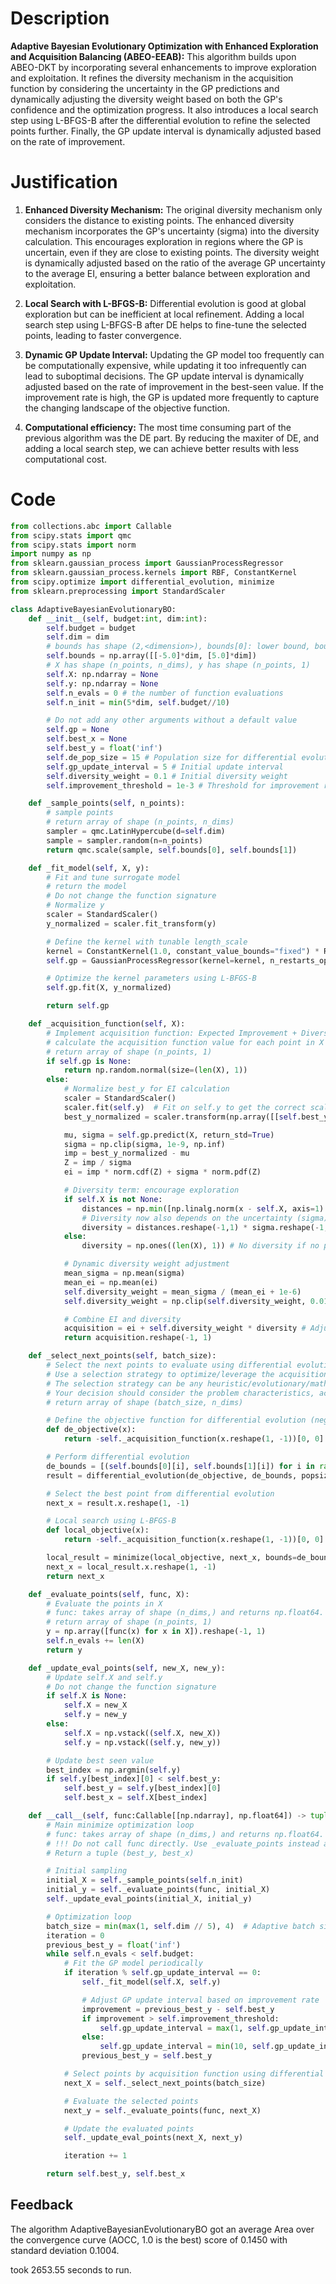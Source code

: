 # Description
**Adaptive Bayesian Evolutionary Optimization with Enhanced Exploration and Acquisition Balancing (ABEO-EEAB):** This algorithm builds upon ABEO-DKT by incorporating several enhancements to improve exploration and exploitation. It refines the diversity mechanism in the acquisition function by considering the uncertainty in the GP predictions and dynamically adjusting the diversity weight based on both the GP's confidence and the optimization progress. It also introduces a local search step using L-BFGS-B after the differential evolution to refine the selected points further. Finally, the GP update interval is dynamically adjusted based on the rate of improvement.

# Justification
1.  **Enhanced Diversity Mechanism:** The original diversity mechanism only considers the distance to existing points. The enhanced diversity mechanism incorporates the GP's uncertainty (sigma) into the diversity calculation. This encourages exploration in regions where the GP is uncertain, even if they are close to existing points. The diversity weight is dynamically adjusted based on the ratio of the average GP uncertainty to the average EI, ensuring a better balance between exploration and exploitation.

2.  **Local Search with L-BFGS-B:** Differential evolution is good at global exploration but can be inefficient at local refinement. Adding a local search step using L-BFGS-B after DE helps to fine-tune the selected points, leading to faster convergence.

3.  **Dynamic GP Update Interval:** Updating the GP model too frequently can be computationally expensive, while updating it too infrequently can lead to suboptimal decisions. The GP update interval is dynamically adjusted based on the rate of improvement in the best-seen value. If the improvement rate is high, the GP is updated more frequently to capture the changing landscape of the objective function.

4. **Computational efficiency:** The most time consuming part of the previous algorithm was the DE part. By reducing the maxiter of DE, and adding a local search step, we can achieve better results with less computational cost.

# Code
```python
from collections.abc import Callable
from scipy.stats import qmc
from scipy.stats import norm
import numpy as np
from sklearn.gaussian_process import GaussianProcessRegressor
from sklearn.gaussian_process.kernels import RBF, ConstantKernel
from scipy.optimize import differential_evolution, minimize
from sklearn.preprocessing import StandardScaler

class AdaptiveBayesianEvolutionaryBO:
    def __init__(self, budget:int, dim:int):
        self.budget = budget
        self.dim = dim
        # bounds has shape (2,<dimension>), bounds[0]: lower bound, bounds[1]: upper bound
        self.bounds = np.array([[-5.0]*dim, [5.0]*dim])
        # X has shape (n_points, n_dims), y has shape (n_points, 1)
        self.X: np.ndarray = None
        self.y: np.ndarray = None
        self.n_evals = 0 # the number of function evaluations
        self.n_init = min(5*dim, self.budget//10)

        # Do not add any other arguments without a default value
        self.gp = None
        self.best_x = None
        self.best_y = float('inf')
        self.de_pop_size = 15 # Population size for differential evolution
        self.gp_update_interval = 5 # Initial update interval
        self.diversity_weight = 0.1 # Initial diversity weight
        self.improvement_threshold = 1e-3 # Threshold for improvement rate

    def _sample_points(self, n_points):
        # sample points
        # return array of shape (n_points, n_dims)
        sampler = qmc.LatinHypercube(d=self.dim)
        sample = sampler.random(n=n_points)
        return qmc.scale(sample, self.bounds[0], self.bounds[1])

    def _fit_model(self, X, y):
        # Fit and tune surrogate model
        # return the model
        # Do not change the function signature
        # Normalize y
        scaler = StandardScaler()
        y_normalized = scaler.fit_transform(y)

        # Define the kernel with tunable length_scale
        kernel = ConstantKernel(1.0, constant_value_bounds="fixed") * RBF(length_scale=1.0, length_scale_bounds=(1e-2, 1e2))
        self.gp = GaussianProcessRegressor(kernel=kernel, n_restarts_optimizer=3, alpha=1e-6)

        # Optimize the kernel parameters using L-BFGS-B
        self.gp.fit(X, y_normalized)

        return self.gp

    def _acquisition_function(self, X):
        # Implement acquisition function: Expected Improvement + Diversity
        # calculate the acquisition function value for each point in X
        # return array of shape (n_points, 1)
        if self.gp is None:
            return np.random.normal(size=(len(X), 1))
        else:
            # Normalize best_y for EI calculation
            scaler = StandardScaler()
            scaler.fit(self.y)  # Fit on self.y to get the correct scale
            best_y_normalized = scaler.transform(np.array([[self.best_y]]))[0][0]

            mu, sigma = self.gp.predict(X, return_std=True)
            sigma = np.clip(sigma, 1e-9, np.inf)
            imp = best_y_normalized - mu
            Z = imp / sigma
            ei = imp * norm.cdf(Z) + sigma * norm.pdf(Z)

            # Diversity term: encourage exploration
            if self.X is not None:
                distances = np.min([np.linalg.norm(x - self.X, axis=1) for x in X], axis=0)
                # Diversity now also depends on the uncertainty (sigma)
                diversity = distances.reshape(-1,1) * sigma.reshape(-1,1)
            else:
                diversity = np.ones((len(X), 1)) # No diversity if no points yet

            # Dynamic diversity weight adjustment
            mean_sigma = np.mean(sigma)
            mean_ei = np.mean(ei)
            self.diversity_weight = mean_sigma / (mean_ei + 1e-6)
            self.diversity_weight = np.clip(self.diversity_weight, 0.01, 0.5) # Clip to avoid extreme values

            # Combine EI and diversity
            acquisition = ei + self.diversity_weight * diversity # Adjust weight for diversity as needed
            return acquisition.reshape(-1, 1)

    def _select_next_points(self, batch_size):
        # Select the next points to evaluate using differential evolution
        # Use a selection strategy to optimize/leverage the acquisition function
        # The selection strategy can be any heuristic/evolutionary/mathematical/hybrid methods.
        # Your decision should consider the problem characteristics, acquisition function, and the computational efficiency.
        # return array of shape (batch_size, n_dims)

        # Define the objective function for differential evolution (negative acquisition function)
        def de_objective(x):
            return -self._acquisition_function(x.reshape(1, -1))[0, 0]

        # Perform differential evolution
        de_bounds = [(self.bounds[0][i], self.bounds[1][i]) for i in range(self.dim)]
        result = differential_evolution(de_objective, de_bounds, popsize=self.de_pop_size, maxiter=max(1, self.budget//(batch_size*10)), tol=0.01, disp=False) # Reduced maxiter

        # Select the best point from differential evolution
        next_x = result.x.reshape(1, -1)

        # Local search using L-BFGS-B
        def local_objective(x):
            return -self._acquisition_function(x.reshape(1, -1))[0, 0]

        local_result = minimize(local_objective, next_x, bounds=de_bounds, method='L-BFGS-B')
        next_x = local_result.x.reshape(1, -1)
        return next_x

    def _evaluate_points(self, func, X):
        # Evaluate the points in X
        # func: takes array of shape (n_dims,) and returns np.float64.
        # return array of shape (n_points, 1)
        y = np.array([func(x) for x in X]).reshape(-1, 1)
        self.n_evals += len(X)
        return y

    def _update_eval_points(self, new_X, new_y):
        # Update self.X and self.y
        # Do not change the function signature
        if self.X is None:
            self.X = new_X
            self.y = new_y
        else:
            self.X = np.vstack((self.X, new_X))
            self.y = np.vstack((self.y, new_y))

        # Update best seen value
        best_index = np.argmin(self.y)
        if self.y[best_index][0] < self.best_y:
            self.best_y = self.y[best_index][0]
            self.best_x = self.X[best_index]

    def __call__(self, func:Callable[[np.ndarray], np.float64]) -> tuple[np.float64, np.array]:
        # Main minimize optimization loop
        # func: takes array of shape (n_dims,) and returns np.float64.
        # !!! Do not call func directly. Use _evaluate_points instead and be aware of the budget when calling it. !!!
        # Return a tuple (best_y, best_x)

        # Initial sampling
        initial_X = self._sample_points(self.n_init)
        initial_y = self._evaluate_points(func, initial_X)
        self._update_eval_points(initial_X, initial_y)

        # Optimization loop
        batch_size = min(max(1, self.dim // 5), 4)  # Adaptive batch size
        iteration = 0
        previous_best_y = float('inf')
        while self.n_evals < self.budget:
            # Fit the GP model periodically
            if iteration % self.gp_update_interval == 0:
                self._fit_model(self.X, self.y)

                # Adjust GP update interval based on improvement rate
                improvement = previous_best_y - self.best_y
                if improvement > self.improvement_threshold:
                    self.gp_update_interval = max(1, self.gp_update_interval // 2) # Increase update frequency
                else:
                    self.gp_update_interval = min(10, self.gp_update_interval * 2) # Decrease update frequency
                previous_best_y = self.best_y

            # Select points by acquisition function using differential evolution
            next_X = self._select_next_points(batch_size)

            # Evaluate the selected points
            next_y = self._evaluate_points(func, next_X)

            # Update the evaluated points
            self._update_eval_points(next_X, next_y)

            iteration += 1

        return self.best_y, self.best_x
```
## Feedback
 The algorithm AdaptiveBayesianEvolutionaryBO got an average Area over the convergence curve (AOCC, 1.0 is the best) score of 0.1450 with standard deviation 0.1004.

took 2653.55 seconds to run.